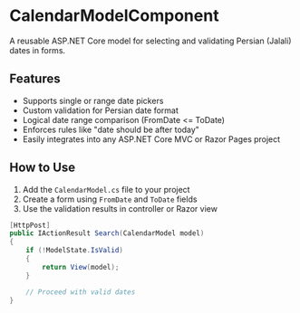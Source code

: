 # CalendarModelComponent

A reusable ASP.NET Core model for selecting and validating Persian (Jalali) dates in forms.

## Features

- Supports single or range date pickers
- Custom validation for Persian date format
- Logical date range comparison (FromDate <= ToDate)
- Enforces rules like "date should be after today"
- Easily integrates into any ASP.NET Core MVC or Razor Pages project

## How to Use

1. Add the `CalendarModel.cs` file to your project
2. Create a form using `FromDate` and `ToDate` fields
3. Use the validation results in controller or Razor view

```csharp
[HttpPost]
public IActionResult Search(CalendarModel model)
{
    if (!ModelState.IsValid)
    {
        return View(model);
    }

    // Proceed with valid dates
}
